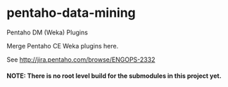 # pentaho-data-mining
Pentaho DM (Weka) Plugins

Merge Pentaho CE Weka plugins here.

See http://jira.pentaho.com/browse/ENGOPS-2332

#### NOTE: There is no root level build for the submodules in this project yet.
